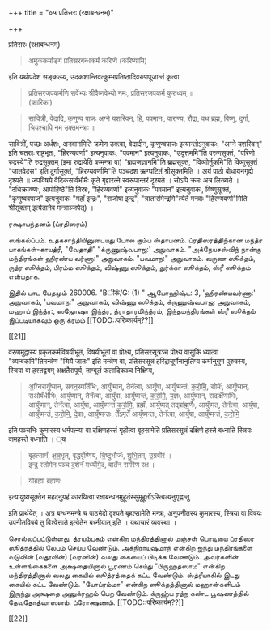+++
title = "०५ प्रतिसरः (रक्षाबन्धनम्)"

+++

प्रतिसरः (रक्षाबन्धनम्)

> अमुककर्माङ्गं प्रतिसरबन्धकर्म करिष्ये (करिष्यामि) 

इति यथोपदेशं सङ्कल्प्य, उदकशान्तिवत्कुम्भप्रतिष्ठादिवरुणपूजान्तं कृत्वा 

> प्रतिसरजपकर्मणि सर्वेभ्यः श्रीवैष्णवेभ्यो नमः, प्रतिसरजपकर्म कुरुध्वम् ॥  
(कारिका)

> सावित्री, वेदादि, कृणुण्व पाजः अग्ने यशस्विन्, हि, पवमानः, वारुण्य, रौद्रा, वथ ब्रह्म, विष्णु, दुर्गा, श्रियश्चापि नम उक्तमन्त्राः ॥ 

सावित्रीं, पच्छः अर्धशः, अनवानमिति क्रमेण उक्त्वा, वेदादीन्, कृणुण्वपाजः इत्यान्तोऽनुवाकः, "अग्ने यशस्विन्" इति चतस्रः राष्ट्रभृतः, "हिरण्यवर्णा" इत्यनुवाकः, "पवमान" इत्यनुवाकः, "उदुत्तममि"ति वरुणसूक्तं, "परिणो रुद्रस्ये"ति रुद्रसूक्तम् (इमा रुद्रायेति षण्मन्त्रा वा) "ब्रह्मजज्ञानमि"ति ब्रह्मसूक्तं, "विष्णोर्नुकमि"ति विष्णुसूक्तं "जातवेदस" इति दुर्गासूक्तं, "हिरण्यवर्णामि"ति पञ्चदश ऋग्घटितं श्रीसूक्तमिति । अयं पाठो बोधायनगृह्ये दृश्यते ॥ जपविषये वैदिकसार्वभौमैः कृते गृह्यरत्ने स्वरूपान्तरं दृश्यते । सोऽपि क्रमः अत्र लिख्यते । "दधिक्राव्ण्णः, आपोहिष्ठे"ति तिस्रः, "हिरण्यवर्णा" इत्यनुवाकः "पवमान" इत्यनुवाकः, विष्णुसूक्तं, "कृणुष्ववपाज" इत्यनुवाकः "महाँ इन्द्रः", "सजोषा इन्द्र", "त्रातारमिन्द्रमि"त्येते मन्त्राः "हिरण्यवर्णा"मिति श्रीसूक्तम् इत्येतानेव मन्त्राञ्जपेत्) ।

ரக்ஷாபந்தனம் (ப்ரதிஸரம்)

ஸங்கல்ப்பம். உதகசாந்தியினுடையது போல கும்ப ஸ்தாபனம். ப்ரதிஸரத்திற்கான மந்த்ர பாகங்கள்-காயத்ரீ, "வேதாதி” “க்ருணுஷ்வபாஜ:' அநுவாகம். "அக்நேயசஸ்விந் நான்கு மந்திரங்கள் ஹிரண்ய வர்ணா:" அநுவாகம். "பவமாந:" அநுவாகம். வருண ஸூக்தம், ருத்ர ஸூக்தம், பிரம்ம ஸூக்தம், விஷ்ணு ஸூக்தம், துர்க்கா ஸூக்தம், ஸ்ரீ ஸூக்தம் என்பதாக.

இதில் பாட பேதமும் 260006. "Bीकं/G: (1) " ஆபோஹிஷ்ட: 3, 'ஹிரண்யவர்ணா:' அநுவாகம், 'பவமாந:" அநுவாகம், விஷ்ணு ஸூக்தம், க்ருணுஷ்வபாஜ: அநுவாகம், மஹாப் இந்த்ர:, ஸஜோஷா இந்த்ர, த்ராதாரமிந்த்ரம், இந்தமந்திரங்கள் ஸ்ரீ ஸூக்தம் இப்படியாகவும் ஒரு க்ரமம் [[TODO::परिष्कार्यम्??]]

[[21]]

वरुणमुद्वास्य प्रकृतकर्मविषयीभूतं, विषयीभूतां वा प्रोक्ष्य, प्रतिसरसूत्रञ्च प्रोक्ष्य वासुकिं ध्यात्वा "त्र्यम्बकमि"तिमन्त्रेण "श्रियै जातः" इति मन्त्रेण वा, प्रतिसरसूत्रं हरिद्राचूर्णेनानुलिप्य कर्मानुगुणं पुरुषस्य, स्त्रिया वा हस्तद्वयम् अक्षतैरापूर्य, ताम्बूलं फलादिकञ्च निक्षिप्य, 

> अ॒ग्निरायुँष्मान्, सवन॒स्पतिँभिः, आयुँष्मान्, तेनॅत्वा, आयुँषा, आयुँष्मन्तं, क॒रो॒मि॒, सोमॅः, आयुँष्मान्, सओषँधीभिः, आयुँष्मान्, तेनॅत्वा, आयुँषा, आयुँष्मन्तं, क॒रो॒मि॒, य॒ज्ञः, आयुँष्मान्, सदक्षिँणाभिः, आयुँष्मान्, तेनॅत्वा, आयुँषा, आयुँष्मन्तं क॒रो॒मि॒, ब्रह्मँ, आयुँष्मत् तद्ब्रा॑ह्म॒णैः, आयुँष्मत्, तेनॅत्वा, आयुँषा, आयुँष्मन्तं, क॒रो॒मि॒, दे॒वाः, आयुँष्मन्तः, तेँऽमृतेँ आयुँष्मन्तः, तेनॅत्वा, आयुँषा, आयुँष्मन्तं, क॒रो॒मि॒ 

इति पञ्चभिः कुमारस्य धर्मपत्न्या वा दक्षिणहस्तं गृहीत्वा बृहसामेति प्रतिसरसूत्रं दक्षिणे हस्ते बध्नाति स्त्रियः वामहस्ते बध्नाति । ्य

> बृहत्सामँ, क्ष॒त्र॒भृत्, वृद्धवृँष्णियं, त्रि॒ष्टुभौजॅः, शु॒भि॒तम्, उ॒ग्रवीँरं ।  
इन्द्र॒ स्तोमेन पञ्च द॒शेनँ मध्यँमि॒दं, वातेँन सगँरेण रक्ष ॥  

> योब्रह्मा ब्रह्मणः 

इत्यायुष्यसूक्तेन महदनुग्रहं कारयित्वा रक्षाबन्धनमुहूर्तस्सुमूहूर्तोऽस्त्वित्यनुगृह्णन्तु 

इति प्रार्थयेत् । अत्र बन्धनमन्त्रे च पाठभेदो दृश्यते बृहत्सामेति मन्त्रः, अनुपनीतस्य कुमारस्य, स्त्रिया वा विषयः उपनीतविषये तु विश्वेत्ताते इत्येतेन बध्नीयात् इति । यथाचारं व्यवस्था ।

சொல்லப்பட்டுள்ளது. த்ரயம்பகம் என்கிற மந்திரத்தினால் மஞ்சள் பொடியை ப்ரதிஸர ஸூத்ரத்தில் லேபம் செய்ய வேண்டும். அக்நிராயுஷ்மாந் என்கிற ஐந்து மந்திரங்களை வடுவின் (வதூவின்) (வரனின்) வலது கையைப் பிடிக்க வேண்டும். அவர்களின் உள்ளங்கைகளை அக்ஷதையினால் பூரணம் செய்து “பிருஹத்ஸாம" என்கிற மந்திரத்தினால் வலது கையில் ஸூத்ரத்தைக் கட்ட வேண்டும். ஸ்த்ரீயாகில் இடது கையில் கட்ட வேண்டும். "யோப்ரம்மா" என்கிற ஸூக்தத்தினால் மஹான்களிடம் இருந்து அக்ஷதை அனுக்ரஹம் பெற வேண்டும். க்ருஹ்ய ரத்ந கண்ட பூஷணத்தில் தேவதோத்வாஸனம். ப்ரோக்ஷணம். [[TODO::परिष्कार्यम्??]]

[[22]]
